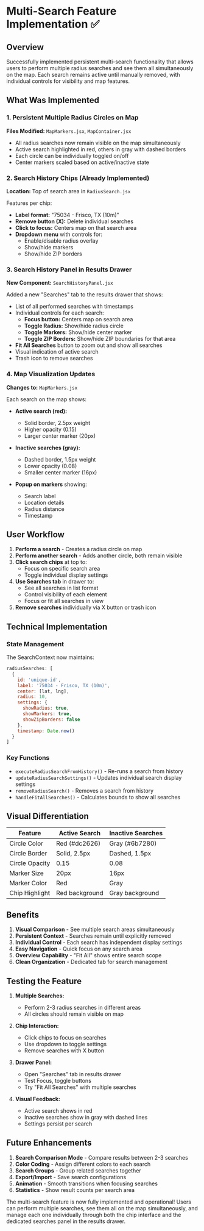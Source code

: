 # Multi-Search Feature Implementation ✅

## Overview
Successfully implemented persistent multi-search functionality that allows users to perform multiple radius searches and see them all simultaneously on the map. Each search remains active until manually removed, with individual controls for visibility and map features.

## What Was Implemented

### 1. Persistent Multiple Radius Circles on Map
**Files Modified:** `MapMarkers.jsx`, `MapContainer.jsx`

- All radius searches now remain visible on the map simultaneously
- Active search highlighted in red, others in gray with dashed borders
- Each circle can be individually toggled on/off
- Center markers scaled based on active/inactive state

### 2. Search History Chips (Already Implemented)
**Location:** Top of search area in `RadiusSearch.jsx`

Features per chip:
- **Label format:** "75034 - Frisco, TX (10m)"
- **Remove button (X):** Delete individual searches
- **Click to focus:** Centers map on that search area
- **Dropdown menu** with controls for:
  - Enable/disable radius overlay
  - Show/hide markers
  - Show/hide ZIP borders

### 3. Search History Panel in Results Drawer
**New Component:** `SearchHistoryPanel.jsx`

Added a new "Searches" tab to the results drawer that shows:
- List of all performed searches with timestamps
- Individual controls for each search:
  - **Focus button:** Centers map on search area
  - **Toggle Radius:** Show/hide radius circle
  - **Toggle Markers:** Show/hide center marker
  - **Toggle ZIP Borders:** Show/hide ZIP boundaries for that area
- **Fit All Searches** button to zoom out and show all searches
- Visual indication of active search
- Trash icon to remove searches

### 4. Map Visualization Updates
**Changes to:** `MapMarkers.jsx`

Each search on the map shows:
- **Active search (red):**
  - Solid border, 2.5px weight
  - Higher opacity (0.15)
  - Larger center marker (20px)

- **Inactive searches (gray):**
  - Dashed border, 1.5px weight
  - Lower opacity (0.08)
  - Smaller center marker (16px)

- **Popup on markers** showing:
  - Search label
  - Location details
  - Radius distance
  - Timestamp

## User Workflow

1. **Perform a search** - Creates a radius circle on map
2. **Perform another search** - Adds another circle, both remain visible
3. **Click search chips** at top to:
   - Focus on specific search area
   - Toggle individual display settings
4. **Use Searches tab** in drawer to:
   - See all searches in list format
   - Control visibility of each element
   - Focus or fit all searches in view
5. **Remove searches** individually via X button or trash icon

## Technical Implementation

### State Management
The SearchContext now maintains:
```javascript
radiusSearches: [
  {
    id: 'unique-id',
    label: '75034 - Frisco, TX (10m)',
    center: [lat, lng],
    radius: 10,
    settings: {
      showRadius: true,
      showMarkers: true,
      showZipBorders: false
    },
    timestamp: Date.now()
  }
]
```

### Key Functions
- `executeRadiusSearchFromHistory()` - Re-runs a search from history
- `updateRadiusSearchSettings()` - Updates individual search display settings
- `removeRadiusSearch()` - Removes a search from history
- `handleFitAllSearches()` - Calculates bounds to show all searches

## Visual Differentiation

| Feature | Active Search | Inactive Searches |
|---------|--------------|------------------|
| Circle Color | Red (#dc2626) | Gray (#6b7280) |
| Circle Border | Solid, 2.5px | Dashed, 1.5px |
| Circle Opacity | 0.15 | 0.08 |
| Marker Size | 20px | 16px |
| Marker Color | Red | Gray |
| Chip Highlight | Red background | Gray background |

## Benefits

1. **Visual Comparison** - See multiple search areas simultaneously
2. **Persistent Context** - Searches remain until explicitly removed
3. **Individual Control** - Each search has independent display settings
4. **Easy Navigation** - Quick focus on any search area
5. **Overview Capability** - "Fit All" shows entire search scope
6. **Clean Organization** - Dedicated tab for search management

## Testing the Feature

1. **Multiple Searches:**
   - Perform 2-3 radius searches in different areas
   - All circles should remain visible on map

2. **Chip Interaction:**
   - Click chips to focus on searches
   - Use dropdown to toggle settings
   - Remove searches with X button

3. **Drawer Panel:**
   - Open "Searches" tab in results drawer
   - Test Focus, toggle buttons
   - Try "Fit All Searches" with multiple searches

4. **Visual Feedback:**
   - Active search shows in red
   - Inactive searches show in gray with dashed lines
   - Settings persist per search

## Future Enhancements

1. **Search Comparison Mode** - Compare results between 2-3 searches
2. **Color Coding** - Assign different colors to each search
3. **Search Groups** - Group related searches together
4. **Export/Import** - Save search configurations
5. **Animation** - Smooth transitions when focusing searches
6. **Statistics** - Show result counts per search area

The multi-search feature is now fully implemented and operational! Users can perform multiple searches, see them all on the map simultaneously, and manage each one individually through both the chip interface and the dedicated searches panel in the results drawer.